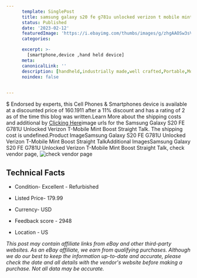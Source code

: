 ```yaml
---
      template: SinglePost
      title: samsung galaxy s20 fe g781u unlocked verizon t mobile mint boost straight talk
      status: Published
      date: '2023-02-12'
      featuredImage: 'https://i.ebayimg.com/thumbs/images/g/zhgAAOSw3sVjyYem/s-l225.jpg'
      categories: 

      excerpt: >-
        [smartphone,device ,hand held device]
      meta:
      canonicalLink: ''
      description: [handheld,industrially made,well crafted,Portable,Mobile,Compact,Convenient,Lightweight,Maneuverable,Man-portable,Miniature,Carriable,Hand-held,Light,Holdable,Transportable,Mobile device,Pocket-sized,On-the-go,Wireless,Cordless,Compact size,Convenient size, smartphone,device ,hand held device]
      noindex: false

        
---
```

$
    Endorsed by experts, this Cell Phones & Smartphones device is available at a discounted price of 160.1911 after a 11% discount and has a rating of 2 as of the time this blog was written.Learn More about the shipping costs and additional by [Clicking Here](https://www.ebay.com/itm/175579542035?hash=item28e15b3213%3Ag%3AzhgAAOSw3sVjyYem&mkevt=1&mkcid=1&mkrid=711-53200-19255-0&campid=%253CePNCampaignId%253E&customid=%253CreferenceId%253E&toolid=10049)image urls for the Samsung Galaxy S20 FE G781U Unlocked Verizon T-Mobile Mint Boost Straight Talk. The shipping cost is undefined.Product ImageSamsung Galaxy S20 FE G781U Unlocked Verizon T-Mobile Mint Boost Straight TalkAdditional ImagesSamsung Galaxy S20 FE G781U Unlocked Verizon T-Mobile Mint Boost Straight Talk, check vendor page, ![check vendor page](https://origin-galleryplus.ebayimg.com/ws/web/175579542035_2_0_1/225x225.jpg,https://origin-galleryplus.ebayimg.com/ws/web/175579542035_3_0_1/225x225.jpg,https://origin-galleryplus.ebayimg.com/ws/web/175579542035_4_0_1/225x225.jpg,https://origin-galleryplus.ebayimg.com/ws/web/175579542035_5_0_1/225x225.jpg,https://origin-galleryplus.ebayimg.com/ws/web/175579542035_6_0_1/225x225.jpg,https://origin-galleryplus.ebayimg.com/ws/web/175579542035_7_0_1/225x225.jpg,https://origin-galleryplus.ebayimg.com/ws/web/175579542035_8_0_1/225x225.jpg,https://origin-galleryplus.ebayimg.com/ws/web/175579542035_9_0_1/225x225.jpg,https://origin-galleryplus.ebayimg.com/ws/web/175579542035_10_0_1/225x225.jpg,https://origin-galleryplus.ebayimg.com/ws/web/175579542035_11_0_1/225x225.jpg,https://origin-galleryplus.ebayimg.com/ws/web/175579542035_12_0_1/225x225.jpg,https://origin-galleryplus.ebayimg.com/ws/web/175579542035_13_0_1/225x225.jpg)
    
    

 ## Technical Facts 



     
      

 - Condition- Excellent - Refurbished 


      

 - Listed Price- 179.99 


      

 - Currency- USD 


      

 - Feedback score - 2948 


      

 - Location - US 


      
      

 *_This post may contain affiliate links from eBay and other third-party websites. As an eBay affiliate, we earn from qualifying purchases. Although we do our best to keep the information up-to-date and accurate, please check the date and all details with the vendor's website before making a purchase. Not all data may be accurate._*



    
    
    
    
    